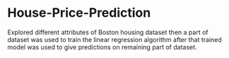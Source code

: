 # House-Price-Prediction
Explored different attributes of Boston housing dataset then a part of dataset was used to train the linear regression algorithm after that trained model was used to give predictions on remaining part of dataset.
